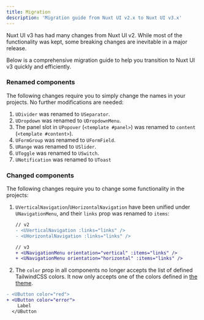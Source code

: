 ```yaml
---
title: Migration
description: 'Migration guide from Nuxt UI v2.x to Nuxt UI v3.x'
---
```


Nuxt UI v3 has had many changes from Nuxt UI v2. While most of the functionality was kept, some breaking changes are inevitable in a major release.

Below is a comprehensive migration guide to help you transition to Nuxt UI v3 quickly and efficiently.

### Renamed components
The following changes require you to simply change the names in your projects. No further modifications are needed:

1. `UDivider` was renamed to `USeparator`.
2. `UDropdown` was renamed to `UDropdownMenu`.
3. The panel slot in `UPopover` (`<template #panel>`) was renamed to `content` (`<template #content>`).
4. `UFormGroup` was renamed to `UFormField`.
5. `URange` was renamed to `USlider`.
6. `UToggle` was renamed to `USwitch`.
7. `UNotification` was renamed to `UToast`

### Changed components
The following changes require you to change some functionality in the projects:

1. `UVerticalNavigation`/`UHorizontalNavigation` have been unified under `UNavigationMenu`, and their `links` prop was renamed to `items`:

   ```diff
   // v2
   - <UVerticalNavigation :links="links" />
   - <UHorizontalNavigation :links="links" />

   // v3
   + <UNavigationMenu orientation="vertical" :items="links" />
   + <UNavigationMenu orientation="horizontal" :items="links" />
   ```

2. The `color` prop in all components no longer accepts the list of defined TailwindCSS colors. It now only accepts one of the colors defined in [the theme](/getting-started/theme#colors).

  ```diff
  - <UButton color="red">
  + <UButton color="error">
      Label
    </UButton
  ```

